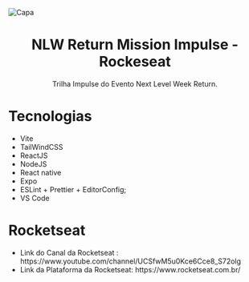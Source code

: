 ![Capa](https://user-images.githubusercontent.com/80559882/172095931-8fed33f9-9bf5-42f7-a608-dd965b13f68e.png)
<h1 align="center">
  NLW Return Mission Impulse - Rockeseat
</h1>
<p align="center">
  Trilha Impulse do Evento Next Level Week Return.
</p>
<h1>
  Tecnologias
</h1>
<ul>
  <li>Vite</li>
  <li>TailWindCSS</li>
  <li>ReactJS</li>
  <li>NodeJS</li>
  <li>React native</li>
  <li>Expo</li>
  <li>ESLint + Prettier + EditorConfig;</li>
  <li>VS Code</li>
</ul>
<h1>
  Rocketseat
</h1>
<ul>
  <li>Link do Canal da Rocketseat : https://www.youtube.com/channel/UCSfwM5u0Kce6Cce8_S72olg</li>
  <li>Link da Plataforma da Rocketseat: https://www.rocketseat.com.br/</li>
</ul>

